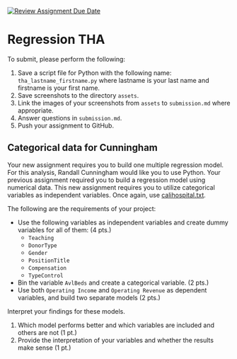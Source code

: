 [![Review Assignment Due Date](https://classroom.github.com/assets/deadline-readme-button-24ddc0f5d75046c5622901739e7c5dd533143b0c8e959d652212380cedb1ea36.svg)](https://classroom.github.com/a/0QMMRe__)
# Regression THA
To submit, please perform the following:
1. Save a script file for Python with the following name: `tha_lastname_firstname.py` where lastname is your last name and firstname is your first name.
1. Save screenshots to the directory `assets`.
1. Link the images of your screenshots from `assets` to `submission.md` where appropriate.
1. Answer questions in `submission.md`.
1. Push your assignment to GitHub.

## Categorical data for Cunningham
Your new assignment requires you to build one multiple regression model. For this analysis, Randall Cunningham would like you to use Python. Your previous assignment required you to build a regression model using numerical data. This new assignment requires you to utilize categorical variables as independent variables. Once again, use [calihospital.txt](/data/calihostpital.txt).

The following are the requirements of your project:
* Use the following variables as independent variables and create dummy variables for all of them: (4 pts.)
  * `Teaching`
  * `DonorType`
  * `Gender`
  * `PositionTitle`
  * `Compensation`
  * `TypeControl`
* Bin the variable `AvlBeds` and create a categorical variable. (2 pts.)
* Use both `Operating Income` and `Operating Revenue` as dependent variables, and build two separate models (2 pts.)

Interpret your findings for these models.
1. Which model performs better and which variables are included and others are not (1 pt.)
2. Provide the interpretation of your variables and whether the results make sense (1 pt.)